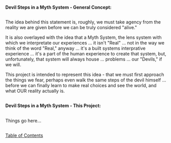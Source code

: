 #### Devil Steps in a Myth System - General Concept:

## 

The idea behind this statement is, roughly, we must take agency from the reality we are given before we can be truly considered "alive."

It is also overlayed with the idea that a Myth System, the lens system with which we interpretate our experiences ... it isn't "Real" ... not in the way we think of the word "Real," anyway ... it's a built systems interprative experience ... it's a part of the human experience to create that system, but, unfortunately, that system will always house ... problems ... our "Devils," if we will.

This project is intended to represent this idea - that we must first approach the things we fear, perhaps even walk the same steps of the devil himself ... before we can finally learn to make real choices and see the world, and what OUR reality actually is.

## 

#### Devil Steps in a Myth System - This Project:

##

Things go here... 

##

[Table of Contents](https://github.com/mycroftwilde/devil-steps-in-a-myth-system/tree/main/ref_guide)
